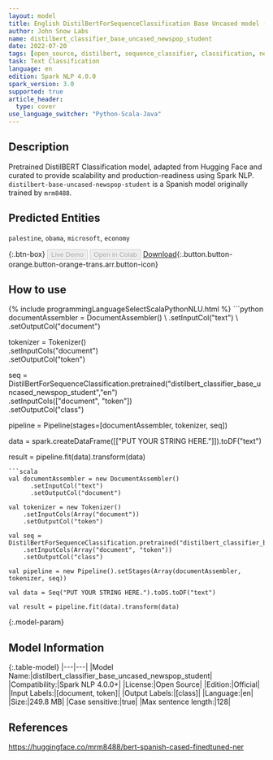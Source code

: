 ```yaml
---
layout: model
title: English DistilBertForSequenceClassification Base Uncased model (from mrm8488)
author: John Snow Labs
name: distilbert_classifier_base_uncased_newspop_student
date: 2022-07-20
tags: [open_source, distilbert, sequence_classifier, classification, newspop, en]
task: Text Classification
language: en
edition: Spark NLP 4.0.0
spark_version: 3.0
supported: true
article_header:
  type: cover
use_language_switcher: "Python-Scala-Java"
---
```


## Description

Pretrained DistilBERT Classification model, adapted from Hugging Face and curated to provide scalability and production-readiness using Spark NLP. `distilbert-base-uncased-newspop-student` is a Spanish model originally trained by `mrm8488`.

## Predicted Entities

`palestine`, `obama`, `microsoft`, `economy`

{:.btn-box}
<button class="button button-orange" disabled>Live Demo</button>
<button class="button button-orange" disabled>Open in Colab</button>
[Download](https://s3.amazonaws.com/auxdata.johnsnowlabs.com/public/models/distilbert_classifier_base_uncased_newspop_student_en_4.0.0_3.0_1658326819970.zip){:.button.button-orange.button-orange-trans.arr.button-icon}

## How to use



<div class="tabs-box" markdown="1">
{% include programmingLanguageSelectScalaPythonNLU.html %}
```python
documentAssembler = DocumentAssembler() \
    .setInputCol("text") \
    .setOutputCol("document")

tokenizer = Tokenizer() \
    .setInputCols("document") \
    .setOutputCol("token")
  
seq = DistilBertForSequenceClassification.pretrained("distilbert_classifier_base_uncased_newspop_student","en") \
    .setInputCols(["document", "token"]) \
    .setOutputCol("class")
    
pipeline = Pipeline(stages=[documentAssembler, tokenizer, seq])

data = spark.createDataFrame([["PUT YOUR STRING HERE."]]).toDF("text")

result = pipeline.fit(data).transform(data)
```
```scala
val documentAssembler = new DocumentAssembler() 
      .setInputCol("text") 
      .setOutputCol("document")

val tokenizer = new Tokenizer() 
    .setInputCols(Array("document"))
    .setOutputCol("token")

val seq = DistilBertForSequenceClassification.pretrained("distilbert_classifier_base_uncased_newspop_student","en") 
    .setInputCols(Array("document", "token")) 
    .setOutputCol("class")

val pipeline = new Pipeline().setStages(Array(documentAssembler, tokenizer, seq))

val data = Seq("PUT YOUR STRING HERE.").toDS.toDF("text")

val result = pipeline.fit(data).transform(data)
```
</div>

{:.model-param}
## Model Information

{:.table-model}
|---|---|
|Model Name:|distilbert_classifier_base_uncased_newspop_student|
|Compatibility:|Spark NLP 4.0.0+|
|License:|Open Source|
|Edition:|Official|
|Input Labels:|[document, token]|
|Output Labels:|[class]|
|Language:|en|
|Size:|249.8 MB|
|Case sensitive:|true|
|Max sentence length:|128|

## References

https://huggingface.co/mrm8488/bert-spanish-cased-finedtuned-ner
